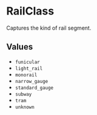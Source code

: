 # RailClass

Captures the kind of rail segment.

## Values

- `funicular`
- `light_rail`
- `monorail`
- `narrow_gauge`
- `standard_gauge`
- `subway`
- `tram`
- `unknown`
